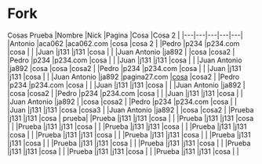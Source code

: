 # Fork
Cosas
Prueba
|Nombre   |Nick   |Pagina   |Cosa   |Cosa 2   |
|---|---|---|---|---|
|Antonio   |aca062   |aca062.com   |cosa   |cosa 2   |
|Pedro   |p234   |p234.com   |cosa   |   |
|Juan   |j131   |j131   |cosa   |   |
|Juan Antonio   |ja892   |   |cosa   |cosa2   |
|Pedro   |p234   |p234.com   |cosa   |   |
|Juan   |j131   |j131   |cosa   |   |
|Juan Antonio   |ja892   |cosa   |cosa   |cosa2   |
|Pedro   |p234   |p234.com   |cosa   |   |
|Juan   |j131   |j131   |cosa   |   |
|Juan Antonio   |ja892   |pagina27.com   |[cosa](http://jenkins-vm-aca062dsg503.eastus.cloudapp.azure.com)   |cosa2   |
|Pedro   |p234   |p234.com   |cosa   |   |
|Juan   |j131   |j131   |cosa   |   |
|Juan Antonio   |ja892   |   |cosa   |cosa2   |
|Pedro   |p234   |p234.com   |cosa   |   |
|Juan   |j131   |j131   |cosa   |   |
|Juan Antonio   |ja892   |   |cosa   |cosa2   |
|Pedro   |p234   |p234.com   |cosa   |   |
|Juan   |j131   |j131   |cosa   |cosa3   |
|Juan Antonio   |ja892   |   |cosa   |cosa2   |
|Prueba   |j131   |j131   |cosa   |  prueba|
|Prueba   |j131   |j131   |cosa   |   |
|Prueba   |j131   |j131   |cosa   |   |
|Prueba   |j131   |j131   |cosa   |   |
|Prueba   |j131   |j131   |cosa   |   |
|Prueba   |j131   |j131   |cosa   |   |
|Prueba   |j131   |j131   |cosa   |   |
|Prueba   |j131   |j131   |cosa   |   |
|Prueba   |j131   |j131   |cosa   |   |
|Prueba   |j131   |j131   |cosa   |   |
|Prueba   |j131   |j131   |cosa   |   |
|Prueba   |j131   |j131   |cosa   |   |
|Prueba   |j131   |j131   |cosa   |   |
|Prueba   |j131   |j131   |cosa   |   |
